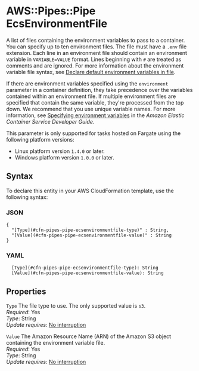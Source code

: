 # AWS::Pipes::Pipe EcsEnvironmentFile<a name="aws-properties-pipes-pipe-ecsenvironmentfile"></a>

A list of files containing the environment variables to pass to a container\. You can specify up to ten environment files\. The file must have a `.env` file extension\. Each line in an environment file should contain an environment variable in `VARIABLE=VALUE` format\. Lines beginning with `#` are treated as comments and are ignored\. For more information about the environment variable file syntax, see [Declare default environment variables in file](https://docs.docker.com/compose/env-file/)\.

If there are environment variables specified using the `environment` parameter in a container definition, they take precedence over the variables contained within an environment file\. If multiple environment files are specified that contain the same variable, they're processed from the top down\. We recommend that you use unique variable names\. For more information, see [Specifying environment variables](https://docs.aws.amazon.com/AmazonECS/latest/developerguide/taskdef-envfiles.html) in the _Amazon Elastic Container Service Developer Guide_\.

This parameter is only supported for tasks hosted on Fargate using the following platform versions:

- Linux platform version `1.4.0` or later\.
- Windows platform version `1.0.0` or later\.

## Syntax<a name="aws-properties-pipes-pipe-ecsenvironmentfile-syntax"></a>

To declare this entity in your AWS CloudFormation template, use the following syntax:

### JSON<a name="aws-properties-pipes-pipe-ecsenvironmentfile-syntax.json"></a>

```
{
  "[Type](#cfn-pipes-pipe-ecsenvironmentfile-type)" : String,
  "[Value](#cfn-pipes-pipe-ecsenvironmentfile-value)" : String
}
```

### YAML<a name="aws-properties-pipes-pipe-ecsenvironmentfile-syntax.yaml"></a>

```
  [Type](#cfn-pipes-pipe-ecsenvironmentfile-type): String
  [Value](#cfn-pipes-pipe-ecsenvironmentfile-value): String
```

## Properties<a name="aws-properties-pipes-pipe-ecsenvironmentfile-properties"></a>

`Type` <a name="cfn-pipes-pipe-ecsenvironmentfile-type"></a>
The file type to use\. The only supported value is `s3`\.  
_Required_: Yes  
_Type_: String  
_Update requires_: [No interruption](https://docs.aws.amazon.com/AWSCloudFormation/latest/UserGuide/using-cfn-updating-stacks-update-behaviors.html#update-no-interrupt)

`Value` <a name="cfn-pipes-pipe-ecsenvironmentfile-value"></a>
The Amazon Resource Name \(ARN\) of the Amazon S3 object containing the environment variable file\.  
_Required_: Yes  
_Type_: String  
_Update requires_: [No interruption](https://docs.aws.amazon.com/AWSCloudFormation/latest/UserGuide/using-cfn-updating-stacks-update-behaviors.html#update-no-interrupt)
